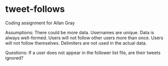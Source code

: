 # tweet-follows
Coding assignment for Allan Gray

Assumptions: 
	There could be more data.
	Usernames are unique.
	Data is always well-formed.
	Users will not follow other users more than once.
	Users will not follow themselves.
	Delimiters are not used in the actual data.

Questions:
	If a user does not appear in the follower list file, are their tweets ignored?